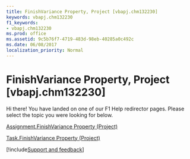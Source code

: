 ```yaml
---
title: FinishVariance Property, Project [vbapj.chm132230]
keywords: vbapj.chm132230
f1_keywords:
- vbapj.chm132230
ms.prod: office
ms.assetid: 9c5b76f7-4719-483d-98eb-40285a0c492c
ms.date: 06/08/2017
localization_priority: Normal
---
```



# FinishVariance Property, Project [vbapj.chm132230]

Hi there! You have landed on one of our F1 Help redirector pages. Please select the topic you were looking for below.

[Assignment.FinishVariance Property (Project)](https://msdn.microsoft.com/library/3ec68258-b79b-9c19-63e9-e018bb506dc4%28Office.15%29.aspx)

[Task.FinishVariance Property (Project)](https://msdn.microsoft.com/library/152aa61c-2c79-539c-7193-b251ad85a5e2%28Office.15%29.aspx)

[!include[Support and feedback](~/includes/feedback-boilerplate.md)]